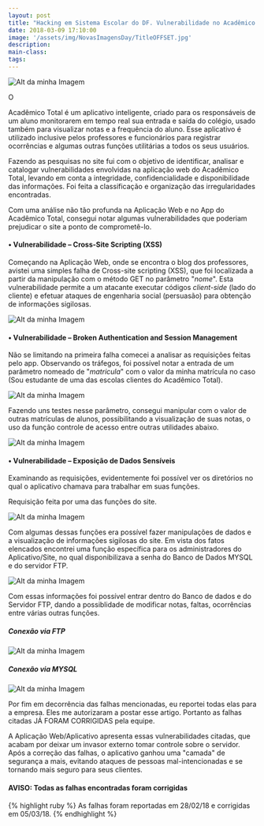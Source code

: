 ```yaml
---
layout: post
title: "Hacking em Sistema Escolar do DF. Vulnerabilidade no Acadêmico Total (Corrigida)"
date: 2018-03-09 17:10:00
image: '/assets/img/NovasImagensDay/TitleOFFSET.jpg'
description:
main-class:
tags:
---
```


![Alt da minha Imagem](/assets/img/NovasImagensDay/TitleOFFSET.jpg "TitleOFFSET")



<p class="intro"><span class="dropcap">O</span> </p> Acadêmico Total é um aplicativo inteligente, criado para os responsáveis de um aluno monitorarem em tempo real sua entrada e saída do colégio, usado também para visualizar notas e a frequência do aluno. Esse aplicativo é utilizado inclusive pelos professores e funcionários para registrar ocorrências e algumas outras funções utilitárias a todos os seus usuários.

Fazendo as pesquisas no site fui com o objetivo de identificar, analisar e catalogar vulnerabilidades envolvidas na aplicação web do Acadêmico Total, levando em conta a integridade, confidencialidade e disponibilidade das informações. Foi feita a classificação e organização das irregularidades encontradas.

Com uma análise não tão profunda na Aplicação Web e no App do Acadêmico Total, consegui notar algumas vulnerabilidades que poderiam prejudicar o site a ponto de comprometê-lo.

#### • Vulnerabilidade – Cross-Site Scripting (XSS)

Começando na Aplicação Web, onde se encontra o blog dos professores, avistei uma simples falha de Cross-site scripting (XSS), que foi localizada a partir da manipulação com o método GET no parâmetro "<i>nome</i>". Esta vulnerabilidade permite a um atacante executar códigos <i>client-side</i> (lado do cliente) e efetuar ataques de engenharia social (persuasão) para obtenção de informações sigilosas.


![Alt da minha Imagem](/assets/img/NovasImagensDay/XssHel.jpg "Academy")


#### • Vulnerabilidade – Broken Authentication and Session Management

Não se limitando na primeira falha comecei a analisar as requisições feitas pelo app. Observando os tráfegos, foi possível notar a entrada de um parâmetro nomeado de "<i>matricula</i>" com o valor da minha matrícula no caso (Sou estudante de uma das escolas clientes do Acadêmico Total).


![Alt da minha Imagem](/assets/img/NovasImagensDay/RequisiçãoAcademico2.jpg "Req")

Fazendo uns testes nesse parâmetro, consegui manipular com o valor de outras matrículas de alunos, possibilitando a visualização de suas notas, o uso da função controle de acesso entre outras utilidades abaixo.


![Alt da minha Imagem](/assets/img/NovasImagensDay/MinhaContaAcademico2.jpg "Req")

#### • Vulnerabilidade – Exposição de Dados Sensíveis

Examinando as requisições, evidentemente foi possível ver os diretórios no qual o aplicativo chamava para trabalhar em suas funções.

Requisição feita por uma das funções do site.


![Alt da minha Imagem](/assets/img/NovasImagensDay/ReqADM.jpg "Adm")


Com algumas dessas funções era possível fazer manipulações de dados e a visualização de informações sigilosas do site. Em vista dos fatos elencados encontrei uma função específica para os administradores do Aplicativo/Site, no qual disponibilizava a senha do Banco de Dados MYSQL e do servidor FTP.

![Alt da minha Imagem](/assets/img/NovasImagensDay/BankAccount.jpg "Contas")

Com essas informações foi possível entrar dentro do Banco de dados e do Servidor FTP, dando a possiblidade de modificar notas, faltas, ocorrências entre várias outras funções.

##### Conexão via FTP

![Alt da minha Imagem](/assets/img/NovasImagensDay/FTPConnection.jpg "Conexão FTP")

##### Conexão via MYSQL

![Alt da minha Imagem](/assets/img/NovasImagensDay/MysqlConnection.jpg "Conexão Mysql")


Por fim em decorrência das falhas mencionadas, eu reportei todas elas para a empresa. Eles me autorizaram a postar esse artigo. Portanto as falhas citadas JÁ FORAM CORRIGIDAS pela equipe.

A Aplicação Web/Aplicativo apresenta essas vulnerabilidades citadas, que acabam por deixar um invasor externo tomar controle sobre o servidor. Após a correção das falhas, o aplicativo ganhou uma "camada" de segurança a mais, evitando ataques de pessoas mal-intencionadas e se tornando mais seguro para seus clientes.



#### AVISO: Todas as falhas encontradas foram corrigidas

{% highlight ruby %}
As falhas foram reportadas em 28/02/18 e corrigidas em 05/03/18.
{% endhighlight %}

